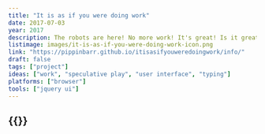 ```yaml
---
title: "It is as if you were doing work"
date: 2017-07-03
year: 2017
description: The robots are here! No more work! It's great! Is it great?! Wait! You feel apathetic and unproductive! You miss clicking buttons! You miss waiting for progress bars! You miss checkboxes! You miss work! But it's going to be okay! Use this handy application and it is as if you were doing work!
listimage: images/it-is-as-if-you-were-doing-work-icon.png
link: "https://pippinbarr.github.io/itisasifyouweredoingwork/info/"
draft: false
tags: ["project"]
ideas: ["work", "speculative play", "user interface", "typing"]
platforms: ["browser"]
tools: ["jquery ui"]
---
```


## {{<param title >}}
